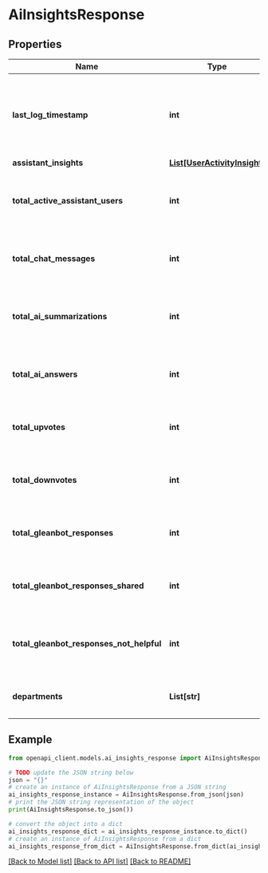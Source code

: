 # AiInsightsResponse


## Properties

Name | Type | Description | Notes
------------ | ------------- | ------------- | -------------
**last_log_timestamp** | **int** | Unix timestamp of the last activity processed to make the response (in seconds since epoch UTC). | [optional] 
**assistant_insights** | [**List[UserActivityInsight]**](UserActivityInsight.md) |  | [optional] 
**total_active_assistant_users** | **int** | Total number of Active Assistant users (chat, summary, AIA) in requested period. | [optional] 
**total_chat_messages** | **int** | Total number of Chat messages sent in requested period. | [optional] 
**total_ai_summarizations** | **int** | Total number of AI Document Summarizations invoked in the requested period. | [optional] 
**total_ai_answers** | **int** | Total number of AI Answers generated in the requested period. | [optional] 
**total_upvotes** | **int** | Total number of Chat messages which received upvotes by the user. | [optional] 
**total_downvotes** | **int** | Total number of Chat messages which received downvotes by the user. | [optional] 
**total_gleanbot_responses** | **int** | Total number of Gleanbot responses, both proactive and reactive. | [optional] 
**total_gleanbot_responses_shared** | **int** | Total number of Gleanbot responses shared publicly (upvoted). | [optional] 
**total_gleanbot_responses_not_helpful** | **int** | Total number of Glean responses rejected as not helpful (downvoted). | [optional] 
**departments** | **List[str]** | list of departments applicable for users tab. | [optional] 

## Example

```python
from openapi_client.models.ai_insights_response import AiInsightsResponse

# TODO update the JSON string below
json = "{}"
# create an instance of AiInsightsResponse from a JSON string
ai_insights_response_instance = AiInsightsResponse.from_json(json)
# print the JSON string representation of the object
print(AiInsightsResponse.to_json())

# convert the object into a dict
ai_insights_response_dict = ai_insights_response_instance.to_dict()
# create an instance of AiInsightsResponse from a dict
ai_insights_response_from_dict = AiInsightsResponse.from_dict(ai_insights_response_dict)
```
[[Back to Model list]](../README.md#documentation-for-models) [[Back to API list]](../README.md#documentation-for-api-endpoints) [[Back to README]](../README.md)



